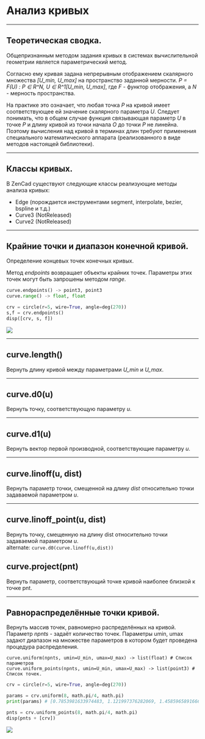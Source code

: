 # Анализ кривых

-------------------------
## Теоретическая сводка.
Общепризнанным методом задания кривых в системах вычислительной геометрии является параметрический метод.

Согласно ему кривая задана непрерывным отображением скалярного множества _[U\_min, U\_max]_ на пространство заданной мерности.
_P = F(U) : P ∈ R^N, U ∈ R^1[U\_min, U\_max]_, где _F_ - функтор отображения, а _N_ - мерность пространства.

На практике это означает, что любая точка _P_ на кривой имеет соответствующее ей значение скалярного параметра _U_. Следует понимать, что в общем случае функция связывающая параметр _U_ в точке _P_ и длину кривой из точки начала _O_ до точки _P_ не линейна. Поэтому вычисления над кривой в терминах длин требуют применения специального математического аппарата (реализованного в виде методов настоящей библиотеки).

-----------------
## Классы кривых.
В ZenCad существуют следующие классы реализующие методы анализа кривых:

* Edge (порождается инструментами segment, interpolate, bezier, bspline и т.д.)
* Curve3 (NotReleased)
* Curve2 (NotReleased)

---
## Крайние точки и диапазон конечной кривой.
Определение концевых точек конечных кривых.

Метод _endpoints_ возвращает объекты крайних точек. 
Параметры этих точек могут быть запрошены методом _range_.

```python 
curve.endpoints() -> point3, point3
curve.range() -> float, float
```

```python
crv = circle(r=5, wire=True, angle=deg(270))
s,f = crv.endpoints()
disp([crv, s, f])
```
![](../images/generic/endpoints0.png)

-----------------
## curve.length()
Вернуть длину кривой между параметрами _U\_min_ и _U\_max_.

--------------
## curve.d0(u)
Вернуть точку, соответствующую параметру _u_.

---------------
## curve.d1(u)
Вернуть вектор первой производной, соответствующие параметру _u_.

------------------------
## curve.linoff(u, dist)
Вернуть параметр точки, смещенной на длину _dist_ относительно точки задаваемой параметром _u_.

------------------------------
## curve.linoff_point(u, dist)
Вернуть точку, смещенную на длину dist относительно точки задаваемой параметром _u_.  
alternate: `curve.d0(curve.linoff(u,dist))`

## curve.project(pnt)
Вернуть параметр, соответствующий точке кривой наиболее близкой к точке pnt. 

-------------------------------------------
## Равнораспределённые точки кривой.
Вернуть массив точек, равномерно распределённых на кривой. Параметр _npnts_ - задаёт количество точек.
Параметры umin, umax задают диапазон на множестве параметров в котором будет проведена процедура распределения.

```python3
curve.uniform(npnts, umin=U_min, umax=U_max) -> list(float) # Список параметров
curve.uniform_points(npnts, umin=U_min, umax=U_max) -> list(point3) # Список точек.
```  

```python
crv = circle(r=5, wire=True, angle=deg(270))

params = crv.uniform(8, math.pi/4, math.pi)
print(params) # [0.7853981633974483, 1.121997376282069, 1.4585965891666897, 1.7951958020513104, 2.131795014935931, 2.4683942278205517, 2.8049934407051724, 3.141592653589793]

pnts = crv.uniform_points(8, math.pi/4, math.pi)
disp(pnts + [crv])
```

![](../images/generic/uniform_points0.png)